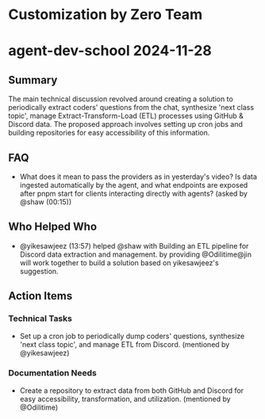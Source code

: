 # Customization by Zero Team

# agent-dev-school 2024-11-28

## Summary
The main technical discussion revolved around creating a solution to periodically extract coders' questions from the chat, synthesize 'next class topic', manage Extract-Transform-Load (ETL) processes using GitHub & Discord data. The proposed approach involves setting up cron jobs and building repositories for easy accessibility of this information.

## FAQ
- What does it mean to pass the providers as in yesterday's video? Is data ingested automatically by the agent, and what endpoints are exposed after pnpm start for clients interacting directly with agents? (asked by @shaw (00:15))

## Who Helped Who
- @yikesawjeez (13:57) helped @shaw with Building an ETL pipeline for Discord data extraction and management. by providing @Odilitime@jin will work together to build a solution based on yikesawjeez's suggestion.

## Action Items

### Technical Tasks
- Set up a cron job to periodically dump coders' questions, synthesize 'next class topic', and manage ETL from Discord. (mentioned by @yikesawjeez)

### Documentation Needs
- Create a repository to extract data from both GitHub and Discord for easy accessibility, transformation, and utilization. (mentioned by @Odilitime)
